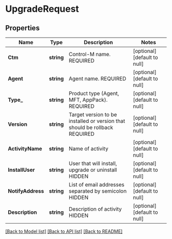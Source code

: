 # UpgradeRequest

## Properties
Name | Type | Description | Notes
------------ | ------------- | ------------- | -------------
**Ctm** | **string** | Control-M name. REQUIRED | [optional] [default to null]
**Agent** | **string** | Agent name. REQUIRED | [optional] [default to null]
**Type_** | **string** | Product type (Agent, MFT, AppPack). REQUIRED | [optional] [default to null]
**Version** | **string** | Target version to be installed or version that should be rollback REQUIRED | [optional] [default to null]
**ActivityName** | **string** | Name of activity | [optional] [default to null]
**InstallUser** | **string** | User that will install, upgrade or uninstall HIDDEN | [optional] [default to null]
**NotifyAddress** | **string** | List of email addresses separated by semicolon HIDDEN | [optional] [default to null]
**Description** | **string** | Description of activity HIDDEN | [optional] [default to null]

[[Back to Model list]](../README.md#documentation-for-models) [[Back to API list]](../README.md#documentation-for-api-endpoints) [[Back to README]](../README.md)

